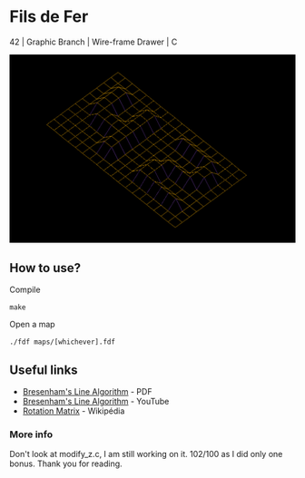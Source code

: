 # Fils de Fer
42 | Graphic Branch | Wire-frame Drawer | C

![wireframe](/wireframe.png?raw=true "Fils de fer")

## How to use?
Compile
```
make
```
Open a map
```
./fdf maps/[whichever].fdf
```

## Useful links
* [Bresenham's Line Algorithm](http://graphics.idav.ucdavis.edu/education/GraphicsNotes/Bresenhams-Algorithm.pdf) - PDF
* [Bresenham's Line Algorithm](https://youtu.be/IDFB5CDpLDE?t=3m5s) - YouTube
* [Rotation Matrix](https://en.wikipedia.org/wiki/Rotation_matrix) - Wikipédia

### More info
Don't look at modify_z.c, I am still working on it.
102/100 as I did only one bonus.
Thank you for reading.